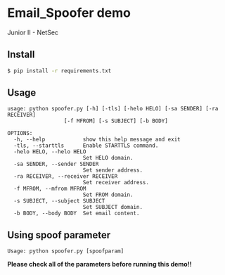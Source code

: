 # Email_Spoofer demo   
Junior II - NetSec

## Install

```cmd
$ pip install -r requirements.txt
```

## Usage
```
usage: python spoofer.py [-h] [-tls] [-helo HELO] [-sa SENDER] [-ra RECEIVER]
                  [-f MFROM] [-s SUBJECT] [-b BODY]

OPTIONS:
  -h, --help            show this help message and exit
  -tls, --starttls      Enable STARTTLS command.
  -helo HELO, --helo HELO
                        Set HELO domain.
  -sa SENDER, --sender SENDER
                        Set sender address.
  -ra RECEIVER, --receiver RECEIVER
                        Set receiver address.
  -f MFROM, --mfrom MFROM
                        Set FROM domain.
  -s SUBJECT, --subject SUBJECT
                        Set SUBJECT domain.
  -b BODY, --body BODY  Set email content.
```
## Using spoof parameter  
```  
Usage: python spoofer.py [spoofparam]
```

**Please check all of the parameters before running this demo!!**
